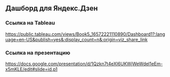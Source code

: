 ## Дашборд для Яндекс.Дзен
### Ссылка на Tableau
https://public.tableau.com/views/Book5_16572221110890/Dashboard1?:language=en-US&publish=yes&:display_count=n&:origin=viz_share_link
### Ссылка на презентацию
https://docs.google.com/presentation/d/1Qzkn7t4eXI6UKWjWeWdel1eEm-x5mKLE/edit#slide=id.p1
